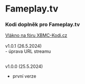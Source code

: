 <h1>Fameplay.tv</h1>
<p>
<h3>Kodi doplněk pro Fameplay.tv</h3>
<p>
<a href="https://www.xbmc-kodi.cz/prispevek-fameplay-tv">Vlákno na fóru XBMC-Kodi.cz</a><br><br>
v1.0.1 (26.5.2024)<br>
- úprava URL streamu<br><br>

v1.0.0 (25.5.2024)<br>
- první verze<br><br>
</p>
